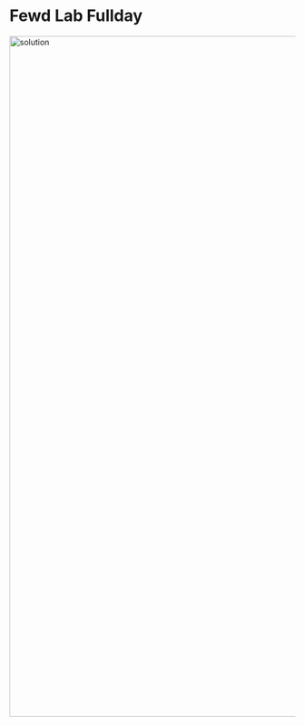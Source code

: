 # Fewd Lab Fullday

  <img src="https://s3-us-west-2.amazonaws.com/s.cdpn.io/2522641/airbnb-solution-image.jpg" alt="solution" style="width:1200px;" />
